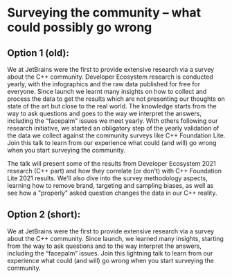 # Surveying the community – what could possibly go wrong

## Option 1 (old):
We at JetBrains were the first to provide extensive research via a survey about the C++ community. Developer Ecosystem research is conducted yearly, with the infographics and the raw data published for free for everyone. Since launch we learnt many insights on how to collect and process the data to get the results which are not presenting our thoughts on state of the art but close to the real world. The knowledge starts from the way to ask questions and goes to the way we interpret the answers, including the “facepalm” issues we meet yearly. With others following our research initiative, we started an obligatory step of the yearly validation of the data we collect against the community surveys like C++ Foundation Lite. Join this talk to learn from our experience what could (and will) go wrong when you start surveying the community.

The talk will present some of the results from Developer Ecosystem 2021 research (C++ part) and how they correlate (or don't) with C++ Foundation Lite 2021 results. We'll also dive into the survey methodology aspects, learning how to remove brand, targeting and sampling biases, as well as see how a "properly" asked question changes the data in our C++ reality. 

## Option 2 (short):
We at JetBrains were the first to provide extensive research via a survey about the C++ community. Since launch, we learned many insights, starting from the way to ask questions and to the way interpret the answers, including the “facepalm” issues. Join this lightning talk to learn from our experience what could (and will) go wrong when you start surveying the community. 
